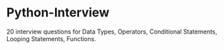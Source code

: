 # Python-Interview

20 interview questions for Data Types, Operators, Conditional Statements, Looping Statements, Functions.
